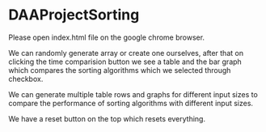 # DAAProjectSorting
Please open index.html file on the google chrome browser.

We can randomly generate array or create one ourselves, after that on clicking the time comparision button we see a table and the bar graph which compares the sorting algorithms which we selected through checkbox.

We can generate multiple table rows and graphs for different input sizes to compare the performance of sorting algorithms with different input sizes.

We have a reset button on the top which resets everything.
